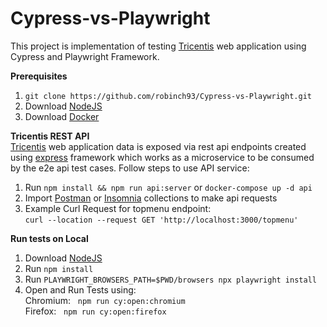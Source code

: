 # Cypress-vs-Playwright

This project is implementation of testing [Tricentis](https://demowebshop.tricentis.com/) web application using Cypress and Playwright Framework. 

**Prerequisites**
1. `git clone https://github.com/robinch93/Cypress-vs-Playwright.git`
2. Download [NodeJS](https://nodejs.org/en/download/)
3. Download [Docker](https://www.docker.com/)

**Tricentis REST API** <br /> [Tricentis](https://demowebshop.tricentis.com/) web application data is exposed via rest api endpoints created using [express](https://expressjs.com/) framework which works as a microservice to be consumed by the e2e api test cases. Follow steps to use API service:
<br />
1. Run `npm install && npm run api:server` or `docker-compose up -d api` 
2. Import [Postman](https://github.com/robinch93/Cypress-vs-Playwright/blob/master/api/collections/tricentis-api.postman_collection.json) or [Insomnia](https://github.com/robinch93/Cypress-vs-Playwright/blob/master/api/collections/tricentis-api.insomnia_collection.json) collections to make api requests 
3. Example Curl Request for topmenu endpoint: <br />
   `curl --location --request GET 'http://localhost:3000/topmenu'`

**Run tests on Local**
1. Download [NodeJS](https://nodejs.org/en/download/)
2. Run `npm install`
3. Run `PLAYWRIGHT_BROWSERS_PATH=$PWD/browsers npx playwright install`
4. Open and Run Tests using: <br />
   Chromium: &nbsp;  `npm run cy:open:chromium` <br />
   Firefox: &nbsp;  `npm run cy:open:firefox` <br />

